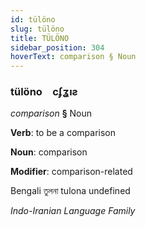 ```yaml
---
id: tülöno
slug: tülöno
title: TÜLÖNO
sidebar_position: 304
hoverText: comparison § Noun
---
```


### tülöno&emsp;<span kind="abugida">cʄʓıƨ</span>

*comparison* **§** Noun

**Verb**: to be a comparison

**Noun**: comparison

**Modifier**: comparison-related

Bengali তুলনা tulona undefined

*Indo-Iranian Language Family*